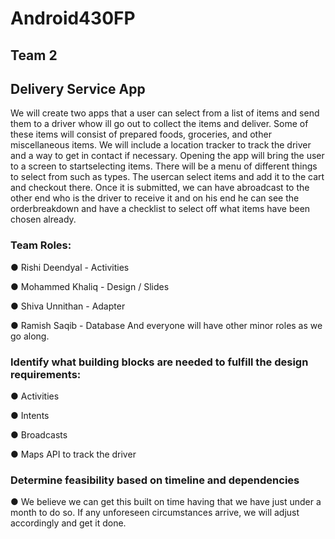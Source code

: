 # Android430FP
## Team 2
## Delivery Service App
We will create two apps that a user can select from a list of items and send them to a driver whow ill go out to collect the items and deliver. Some of these items will consist of prepared foods, groceries, and other miscellaneous items. We will include a location tracker to track the driver and a way to get in contact if necessary. Opening the app will bring the user to a screen to startselecting items. There will be a menu of different things to select from such as types. The usercan select items and add it to the cart and checkout there. Once it is submitted, we can have abroadcast to the other end who is the driver to receive it and on his end he can see the orderbreakdown and have a checklist to select off what items have been chosen already. 

### Team Roles: 
● Rishi Deendyal - Activities

● Mohammed Khaliq - Design / Slides

● Shiva Unnithan - Adapter

● Ramish Saqib - Database 
And everyone will have other minor roles as we go along.

### Identify what building blocks are needed to fulfill the design requirements:
● Activities

● Intents

● Broadcasts

● Maps API to track the driver

### Determine feasibility based on timeline and dependencies
● We believe we can get this built on time having that we have just under a month to do so. If any unforeseen circumstances arrive, we will adjust accordingly and get it done.

